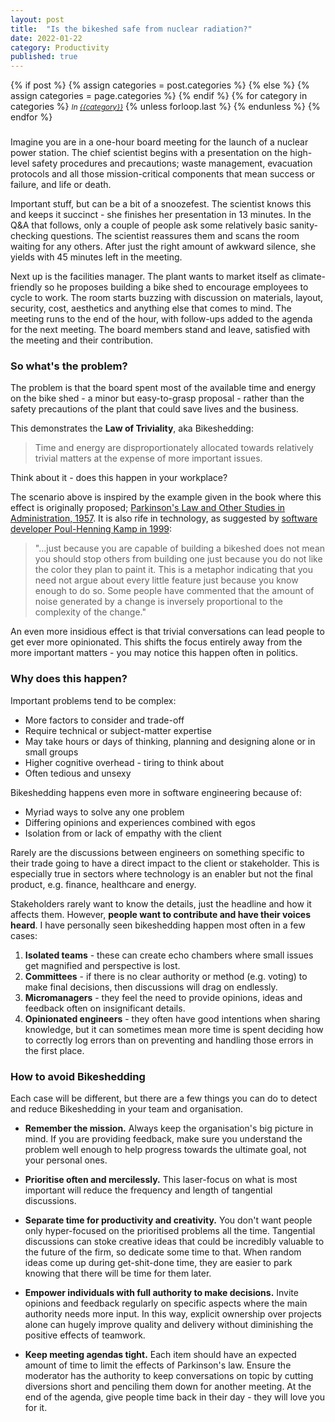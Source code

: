 ```yaml
---
layout: post
title:  "Is the bikeshed safe from nuclear radiation?"
date: 2022-01-22
category: Productivity
published: true
---
```


<div class="post-categories">
  {% if post %}
    {% assign categories = post.categories %}
  {% else %}
    {% assign categories = page.categories %}
  {% endif %}
  {% for category in categories %}
  <small><i>In <a href="{{site.baseurl}}/blog/#{{category|slugize}}">{{category}}</a></i></small>
  {% unless forloop.last %}&nbsp;{% endunless %}
  {% endfor %}
</div>

###

Imagine you are in a one-hour board meeting for the launch of a nuclear power station. The chief scientist begins with a presentation on the high-level safety procedures and precautions; waste management, evacuation protocols and all those mission-critical components that mean success or failure, and life or death. 

Important stuff, but can be a bit of a snoozefest. The scientist knows this and keeps it succinct - she finishes her presentation in 13 minutes. In the Q&A that follows, only a couple of people ask some relatively basic sanity-checking questions. The scientist reassures them and scans the room waiting for any others. After just the right amount of awkward silence, she yields with 45 minutes left in the meeting.

Next up is the facilities manager. The plant wants to market itself as climate-friendly so he proposes building a bike shed to encourage employees to cycle to work. The room starts buzzing with discussion on materials, layout, security, cost, aesthetics and anything else that comes to mind. The meeting runs to the end of the hour, with follow-ups added to the agenda for the next meeting. The board members stand and leave, satisfied with the meeting and their contribution.

### So what's the problem?

The problem is that the board spent most of the available time and energy on the bike shed - a minor but easy-to-grasp proposal - rather than the safety precautions of the plant that could save lives and the business.

This demonstrates the **Law of Triviality**, aka Bikeshedding:

> Time and energy are disproportionately allocated towards relatively trivial matters at the expense of more important issues.

Think about it - does this happen in your workplace?

The scenario above is inspired by the example given in the book where this effect is originally proposed; [Parkinson's Law and Other Studies in Administration, 1957][parkinsons-law-book]. It is also rife in technology, as suggested by [software developer Poul-Henning Kamp in 1999][kamp-article]:

>"...just because you are capable of building a bikeshed does not mean you should stop others from building one just because you do not like the color they plan to paint it. This is a metaphor indicating that you need not argue about every little feature just because you know enough to do so. Some people have commented that the amount of noise generated by a change is inversely proportional to the complexity of the change."

An even more insidious effect is that trivial conversations can lead people to get ever more opinionated. This shifts the focus entirely away from the more important matters - you may notice this happen often in politics.

### Why does this happen?

Important problems tend to be complex:
- More factors to consider and trade-off
- Require technical or subject-matter expertise
- May take hours or days of thinking, planning and designing alone or in small groups
- Higher cognitive overhead - tiring to think about
- Often tedious and unsexy

Bikeshedding happens even more in software engineering because of:
- Myriad ways to solve any one problem
- Differing opinions and experiences combined with egos
- Isolation from or lack of empathy with the client

Rarely are the discussions between engineers on something specific to their trade going to have a direct impact to the client or stakeholder. This is especially true in sectors where technology is an enabler but not the final product, e.g. finance, healthcare and energy.

Stakeholders rarely want to know the details, just the headline and how it affects them. However, **people want to contribute and have their voices heard**. I have personally seen bikeshedding happen most often in a few cases:
1. **Isolated teams** - these can create echo chambers where small issues get magnified and perspective is lost.
2. **Committees** - if there is no clear authority or method (e.g. voting) to make final decisions, then discussions will drag on endlessly.
3. **Micromanagers** - they feel the need to provide opinions, ideas and feedback often on insignificant details.
4. **Opinionated engineers** - they often have good intentions when sharing knowledge, but it can sometimes mean more time is spent deciding how to correctly log errors than on preventing and handling those errors in the first place.

### How to avoid Bikeshedding

Each case will be different, but there are a few things you can do to detect and reduce Bikeshedding in your team and organisation.

- **Remember the mission.** Always keep the organisation's big picture in mind. If you are providing feedback, make sure you understand the problem well enough to help progress towards the ultimate goal, not your personal ones.

- **Prioritise often and mercilessly.** This laser-focus on what is most important will reduce the frequency and length of tangential discussions.

- **Separate time for productivity and creativity.** You don't want people only hyper-focused on the prioritised problems all the time. Tangential discussions can stoke creative ideas that could be incredibly valuable to the future of the firm, so dedicate some time to that. When random ideas come up during get-shit-done time, they are easier to park knowing that there will be time for them later.

- **Empower individuals with full authority to make decisions.** Invite opinions and feedback regularly on specific aspects where the main authority needs more input. In this way, explicit ownership over projects alone can hugely improve quality and delivery without diminishing the positive effects of teamwork.

- **Keep meeting agendas tight.** Each item should have an expected amount of time to limit the effects of Parkinson's law. Ensure the moderator has the authority to keep conversations on topic by cutting diversions short and penciling them down for another meeting. At the end of the agenda, give people time back in their day - they will love you for it.



[parkinsons-law-book]: https://www.amazon.com/Parkinsons-Law-Other-Studies-Administration/dp/0395080681/ref=pd_sbs_1/143-5802041-2046740
[kamp-article]: https://bikeshed.com/